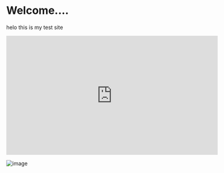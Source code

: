 # Welcome....
helo this is my test site

<iframe width="560" height="315" src="https://musiclab.chromeexperiments.com/Song-Maker/embed/6042635864768512" frameborder="0" allowfullscreen></iframe>


![image](https://github.com/user-attachments/assets/11b80363-784f-4ac6-8f93-e8992575d36b)
